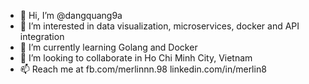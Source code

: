 - 👋 Hi, I’m @dangquang9a
- 👀 I’m interested in data visualization, microservices, docker and API integration
- 🌱 I’m currently learning Golang and Docker
- 💞️ I’m looking to collaborate in Ho Chi Minh City, Vietnam
- 📫 Reach me at 
  fb.com/merlinnn.98
  linkedin.com/in/merlin8

<!---
dangquang9a/dangquang9a is a ✨ special ✨ repository because its `README.md` (this file) appears on your GitHub profile.
You can click the Preview link to take a look at your changes.
--->
